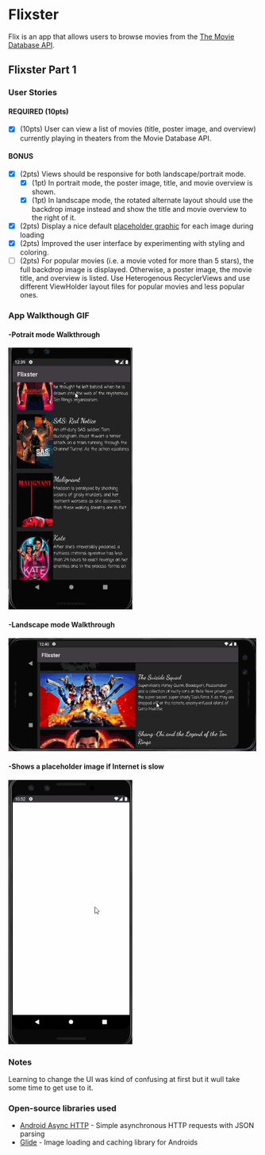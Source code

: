 # Flixster
Flix is an app that allows users to browse movies from the [The Movie Database API](http://docs.themoviedb.apiary.io/#).

## Flixster Part 1

### User Stories

#### REQUIRED (10pts)
- [X] (10pts) User can view a list of movies (title, poster image, and overview) currently playing in theaters from the Movie Database API.

#### BONUS
- [X] (2pts) Views should be responsive for both landscape/portrait mode.
   - [X] (1pt) In portrait mode, the poster image, title, and movie overview is shown.
   - [X] (1pt) In landscape mode, the rotated alternate layout should use the backdrop image instead and show the title and movie overview to the right of it.

- [X] (2pts) Display a nice default [placeholder graphic](https://guides.codepath.org/android/Displaying-Images-with-the-Glide-Library#advanced-usage) for each image during loading
- [X] (2pts) Improved the user interface by experimenting with styling and coloring.
- [ ] (2pts) For popular movies (i.e. a movie voted for more than 5 stars), the full backdrop image is displayed. Otherwise, a poster image, the movie title, and overview is listed. Use Heterogenous RecyclerViews and use different ViewHolder layout files for popular movies and less popular ones.

### App Walkthough GIF

#### -Potrait mode Walkthrough
<img src="https://github.com/patelchirag13/Flixster/blob/master/WalkThrough-Potrait.gif" width=250><br>

#### -Landscape mode Walkthrough
<img src="https://github.com/patelchirag13/Flixster/blob/master/WalkThrough-Landscape.gif" width=500><br>

#### -Shows a placeholder image if Internet is slow
<img src="https://github.com/patelchirag13/Flixster/blob/master/WalkThrough-Placeholder.gif" width=250><br>

### Notes
Learning to change the UI was kind of confusing at first but it wull take some time to get use to it. 

### Open-source libraries used

- [Android Async HTTP](https://github.com/codepath/CPAsyncHttpClient) - Simple asynchronous HTTP requests with JSON parsing
- [Glide](https://github.com/bumptech/glide) - Image loading and caching library for Androids
